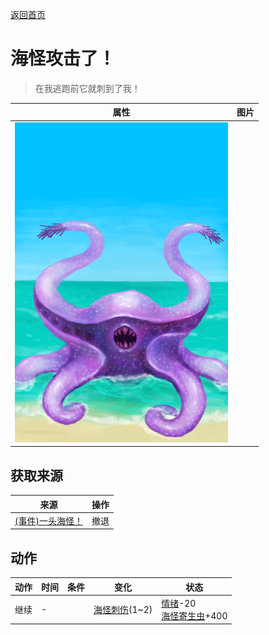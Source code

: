 [返回首页](index.md)  
# 海怪攻击了！  
> 在我逃跑前它就刺到了我！  
  
  属性  |   图片   
 ----  |  ----:   
   |  ![](Sprite/Seahound.png)   
  
## 获取来源  
来源  |  操作  
----  |  ----  
[(事件)一头海怪！](Event_SeahoundFight.md)  |  撤退  
## 动作  
动作  |  时间  |  条件  |  变化  |  状态  
----  |  ----  |  ----  |  ----  |  ----  
继续  |  -  |    |  [海怪刺伤](W_SeahoundSting.md)(1~2)  |  [情绪](Morale.md)-20<br>[海怪寄生虫](ParasitesSeahound.md)+400  
